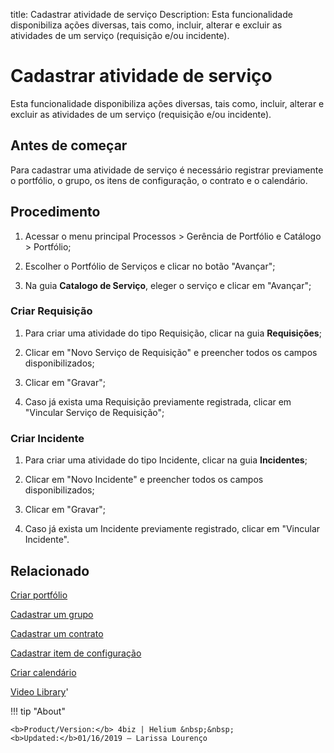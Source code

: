 title: Cadastrar atividade de serviço
Description: Esta funcionalidade disponibiliza ações diversas, tais como, incluir, alterar e excluir as atividades de um serviço (requisição e/ou incidente).
# Cadastrar atividade de serviço

Esta funcionalidade disponibiliza ações diversas, tais como, incluir, alterar e excluir as atividades de um serviço (requisição e/ou incidente).

## Antes de começar

Para cadastrar uma atividade de serviço é necessário registrar previamente o
portfólio, o grupo, os itens de configuração, o contrato e o calendário.

## Procedimento

1.  Acessar o menu principal Processos \> Gerência de Portfólio e Catálogo \>
    Portfólio;

2.  Escolher o Portfólio de Serviços e clicar no botão "Avançar";

3.  Na guia **Catalogo de Serviço**, eleger o serviço e clicar em "Avançar";

### Criar Requisição

1.  Para criar uma atividade do tipo Requisição, clicar na guia **Requisições**;

2.  Clicar em "Novo Serviço de Requisição" e preencher todos os campos
    disponibilizados;

3.  Clicar em "Gravar";

4.  Caso já exista uma Requisição previamente registrada, clicar em "Vincular Serviço de Requisição";

### Criar Incidente

1.  Para criar uma atividade do tipo Incidente, clicar na guia **Incidentes**;

2.  Clicar em "Novo Incidente" e preencher todos os campos disponibilizados;

3. Clicar em "Gravar";

4. Caso já exista um Incidente previamente registrado, clicar em "Vincular Incidente".

Relacionado
---------------

[Criar portfólio](/pt-br/4biz-helium/processes/portfolio-and-catalog/use/create-the-portfolio.html)

[Cadastrar um grupo](/pt-br/4biz-helium/initial-settings/access-settings/user/register-groups.html)

[Cadastrar um contrato](/pt-br/4biz-helium/additional-features/contract-management/use/register-contract.html)

[Cadastrar item de configuração](/pt-br/4biz-helium/processes/configuration/use/register-CI.html)

[Criar calendário](/pt-br/4biz-helium/platform-administration/time/create-calendar.html)


<i class='fa fa-youtube-play  fa-2x' style='color:#97ce17;vertical-align: middle;'> </i> [Video Library](https://www.youtube.com/playlist?list=PLB5qK2uzf2RNuLck4D45CohnoacGmsTys)'

!!! tip "About"

    <b>Product/Version:</b> 4biz | Helium &nbsp;&nbsp;
    <b>Updated:</b>01/16/2019 – Larissa Lourenço
